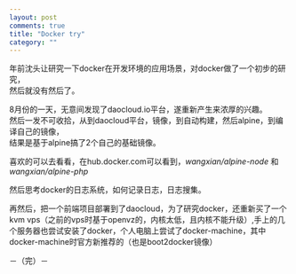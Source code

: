 ```yaml
---
layout: post
comments: true
title: "Docker try"
category: ""
---
```


年前沈头让研究一下docker在开发环境的应用场景，对docker做了一个初步的研究，  
然后就没有然后了。

8月份的一天，无意间发现了daocloud.io平台，遂重新产生来浓厚的兴趣。  
然后一发不可收拾，从到daocloud平台，镜像，到自动构建，然后alpine，到编译自己的镜像，  
结果是基于alpine搞了2个自己的基础镜像。

喜欢的可以去看看，在hub.docker.com可以看到，*wangxian/alpine-node* 和 *wangxian/alpine-php* 

然后思考docker的日志系统，如何记录日志，日志搜集。

再然后，把一个前端项目部署到了daocloud，为了研究docker，还重新买了一个kvm  vps（之前的vps时基于openvz的，内核太低，且内核不能升级）,手上的几个服务器也尝试安装了docker，个人电脑上尝试了docker-machine，其中docker-machine时官方新推荐的（也是boot2docker镜像）


－（完）－


